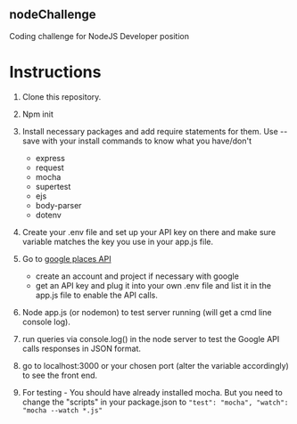 ## nodeChallenge
Coding challenge for NodeJS Developer position

# Instructions
1. Clone this repository.

2. Npm init 

3. Install necessary packages and add require statements for them. Use --save with your install commands to know what you have/don't
    - express
    - request
    - mocha
    - supertest
    - ejs
    - body-parser
    - dotenv

4. Create your .env file and set up your API key on there and make sure variable matches the key you use in your app.js file.

5. Go to [google places API](https://developers.google.com/places/web-service/intro)
    - create an account and project if necessary with google
    - get an API key and plug it into your own .env file and list it in the app.js file to enable the API calls.

6. Node app.js (or nodemon) to test server running (will get a cmd line console log).

7. run queries via console.log() in the node server to test the Google API calls responses in JSON format.

8. go to localhost:3000 or your chosen port (alter the variable accordingly) to see the front end.

9. For testing - You should have already installed mocha. But you need to change the "scripts" in your package.json to ``"test": "mocha",
    "watch": "mocha --watch *.js"``

